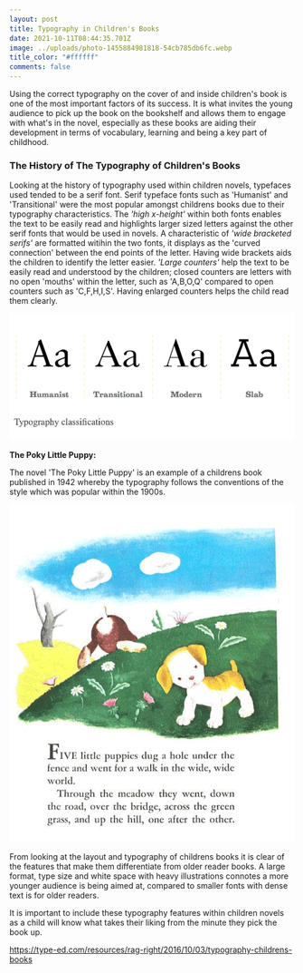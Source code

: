 ```yaml
---
layout: post
title: Typography in Children's Books
date: 2021-10-11T08:44:35.701Z
image: ../uploads/photo-1455884981818-54cb785db6fc.webp
title_color: "#ffffff"
comments: false
---
```

Using the correct typography on the cover of and inside children's book is one of the most important factors of its success. It is what invites the young audience to pick up the book on the bookshelf and allows them to engage with what's in the novel, especially as these books are aiding their development in terms of vocabulary, learning and being a key part of childhood.

### The History of The Typography of Children's Books 

Looking at the history of typography used within children novels, typefaces used tended to be a serif font. Serif typeface fonts such as 'Humanist' and 'Transitional' were the most popular amongst childrens books due to their typography characteristics. The *'high x-height'* within both fonts enables the text to be easily read and highlights larger sized letters against the other serif fonts that would be used in novels. A characteristic of *'wide bracketed serifs'* are formatted witihin the two fonts, it displays as the 'curved connection' between the end points of the letter. Having wide brackets aids the children to identify the letter easier. *'Large counters'* help the text to be easily read and understood by the children; closed counters are letters with no open 'mouths' within the letter, such as 'A,B,O,Q' compared to open counters such as 'C,F,H,I,S'. Having enlarged counters helps the child read them clearly. 

![The serif typeface was popular within children's books in the 1900s due to its easy legibility.](../uploads/screenshot-2021-10-15-at-13.02.29.png)

**The Poky Little Puppy:**

The novel 'The Poky Little Puppy' is an example of a childrens book published in 1942 whereby the typography follows the conventions of the style which was popular within the 1900s. 

![](../uploads/screenshot-2021-10-15-at-15.56.25.png)



From looking at the layout and typography of childrens books it is clear of the features that make them differentiate from older reader books. A large format, type size and white space with heavy illustrations connotes a more younger audience is being aimed at, compared to smaller fonts with dense text is for older readers. 

It is important to include these typography features within children novels as a child will know what takes their liking from the minute they pick the book up.



<https://type-ed.com/resources/rag-right/2016/10/03/typography-childrens-books>